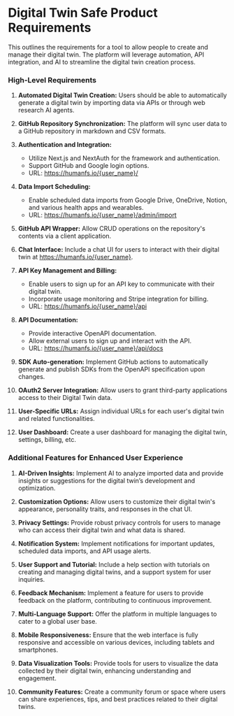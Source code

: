 # Digital Twin Safe Product Requirements

This outlines the requirements for a tool to allow people to create and manage their digital twin. The platform will leverage automation, API integration, and AI to streamline the digital twin creation process.

### High-Level Requirements
1. **Automated Digital Twin Creation:** Users should be able to automatically generate a digital twin by importing data via APIs or through web research AI agents.

2. **GitHub Repository Synchronization:** The platform will sync user data to a GitHub repository in markdown and CSV formats.

3. **Authentication and Integration:**
   - Utilize Next.js and NextAuth for the framework and authentication.
   - Support GitHub and Google login options.
   - URL: https://humanfs.io/{user_name}/

4. **Data Import Scheduling:**
   - Enable scheduled data imports from Google Drive, OneDrive, Notion, and various health apps and wearables.
   - URL: https://humanfs.io/{user_name}/admin/import

5. **GitHub API Wrapper:** Allow CRUD operations on the repository's contents via a client application.

6. **Chat Interface:** Include a chat UI for users to interact with their digital twin at https://humanfs.io/{user_name}.

7. **API Key Management and Billing:**
   - Enable users to sign up for an API key to communicate with their digital twin.
   - Incorporate usage monitoring and Stripe integration for billing.
   - URL: https://humanfs.io/{user_name}/api

8. **API Documentation:**
   - Provide interactive OpenAPI documentation.
   - Allow external users to sign up and interact with the API.
   - URL: https://humanfs.io/{user_name}/api/docs

9. **SDK Auto-generation:** Implement GitHub actions to automatically generate and publish SDKs from the OpenAPI specification upon changes.

10. **OAuth2 Server Integration:** Allow users to grant third-party applications access to their Digital Twin data.

11. **User-Specific URLs:** Assign individual URLs for each user's digital twin and related functionalities.

12. **User Dashboard:** Create a user dashboard for managing the digital twin, settings, billing, etc.

### Additional Features for Enhanced User Experience
1. **AI-Driven Insights:** Implement AI to analyze imported data and provide insights or suggestions for the digital twin’s development and optimization.

2. **Customization Options:** Allow users to customize their digital twin's appearance, personality traits, and responses in the chat UI.

3. **Privacy Settings:** Provide robust privacy controls for users to manage who can access their digital twin and what data is shared.

4. **Notification System:** Implement notifications for important updates, scheduled data imports, and API usage alerts.

5. **User Support and Tutorial:** Include a help section with tutorials on creating and managing digital twins, and a support system for user inquiries.

6. **Feedback Mechanism:** Implement a feature for users to provide feedback on the platform, contributing to continuous improvement.

7. **Multi-Language Support:** Offer the platform in multiple languages to cater to a global user base.

8. **Mobile Responsiveness:** Ensure that the web interface is fully responsive and accessible on various devices, including tablets and smartphones.

9. **Data Visualization Tools:** Provide tools for users to visualize the data collected by their digital twin, enhancing understanding and engagement.

10. **Community Features:** Create a community forum or space where users can share experiences, tips, and best practices related to their digital twins.

